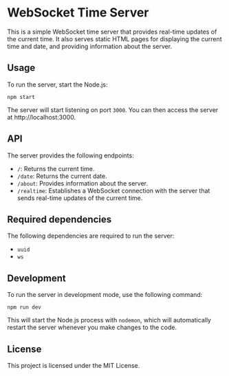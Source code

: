 # WebSocket Time Server

This is a simple WebSocket time server that provides real-time updates of the current time. It also serves static HTML pages for displaying the current time and date, and providing information about the server.

## Usage

To run the server, start the Node.js:

```
npm start
```

The server will start listening on port `3000`. You can then access the server at http://localhost:3000.

## API

The server provides the following endpoints:

* `/`: Returns the current time.
* `/date`: Returns the current date.
* `/about`: Provides information about the server.
* `/realtime`: Establishes a WebSocket connection with the server that sends real-time updates of the current time.

## Required dependencies

The following dependencies are required to run the server:

* `uuid`
* `ws`

## Development

To run the server in development mode, use the following command:

```
npm run dev
```

This will start the Node.js process with `nodemon`, which will automatically restart the server whenever you make changes to the code.

## License

This project is licensed under the MIT License.
